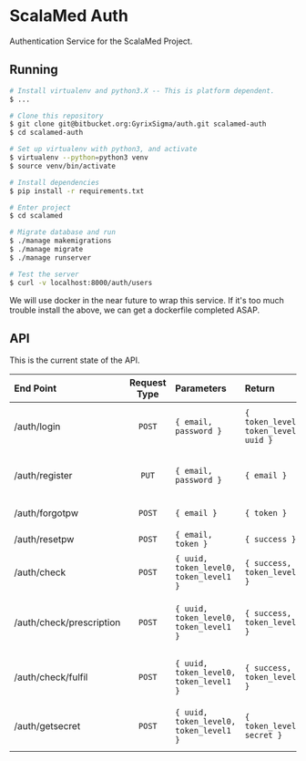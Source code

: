 # ScalaMed Auth

Authentication Service for the ScalaMed Project.

## Running

```bash
# Install virtualenv and python3.X -- This is platform dependent.
$ ...

# Clone this repository
$ git clone git@bitbucket.org:GyrixSigma/auth.git scalamed-auth
$ cd scalamed-auth

# Set up virtualenv with python3, and activate
$ virtualenv --python=python3 venv
$ source venv/bin/activate

# Install dependencies
$ pip install -r requirements.txt

# Enter project
$ cd scalamed

# Migrate database and run
$ ./manage makemigrations
$ ./manage migrate
$ ./manage runserver

# Test the server
$ curl -v localhost:8000/auth/users
```

We will use docker in the near future to wrap this service. If it's too much
trouble install the above, we can get a dockerfile completed ASAP.

## API

This is the current state of the API.

| End Point                | Request Type | Parameters                               | Return                                    | Description                                        |
|:-------------------------|:------------:|:-----------------------------------------|:------------------------------------------|:---------------------------------------------------|
| /auth/login              |    `POST`    | ``{ email, password }``                  | ``{ token_level0, token_level1, uuid }``  | Login request - returns tokens                     |
| /auth/register           |     `PUT`    | ``{ email, password }``                  | ``{ email }``                             | Registration for a user to Auth service            |
| /auth/forgotpw           |    `POST`    | ``{ email } ``                           | ``{ token }``                             | Forgot password                                    |
| /auth/resetpw            |    `POST`    | ``{ email, token } ``                    | ``{ success }``                           | Reset password                                     |
| /auth/check              |    `POST`    | ``{ uuid, token_level0, token_level1 }`` | ``{ success, token_level1 }``             | Check if token is valid                            |
| /auth/check/prescription |    `POST`    | ``{ uuid, token_level0, token_level1 }`` | ``{ success, token_level1 }``             | Checks if the UUID is valid to sign a prescription |
| /auth/check/fulfil       |    `POST`    | ``{ uuid, token_level0, token_level1 }`` | ``{ success, token_level1 }``             | Checks if the UUID is valid to fulfil              |
| /auth/getsecret          |    `POST`    | ``{ uuid, token_level0, token_level1 }`` | ``{ token_level1, secret }``              | Get the secret for the row encryption              |

